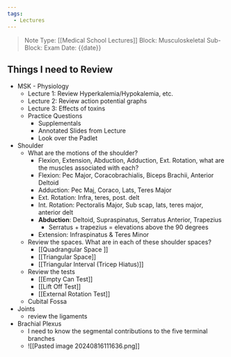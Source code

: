 ```yaml
---
tags:
  - Lectures
---
```


> Note Type: [[Medical School Lectures]]
> Block: Musculoskeletal 
> Sub-Block: Exam
> Date: {{date}}
## Things I need to Review
- MSK - Physiology 
	- Lecture 1: Review Hyperkalemia/Hypokalemia, etc. 
	- Lecture 2: Review action potential graphs
	- Lecture 3: Effects of toxins
	- Practice Questions
		- Supplementals 
		- Annotated Slides from Lecture
		- Look over the Padlet
- Shoulder
	- What are the motions of the shoulder?
		- Flexion, Extension, Abduction, Adduction, Ext. Rotation, what are the muscles associated with each?
		- Flexion: Pec Major, Coracobrachialis, Biceps Brachii, Anterior Deltoid
		- Adduction: Pec Maj, Coraco, Lats, Teres Major 
		- Ext. Rotation: Infra, teres, post. delt
		- Int. Rotation: Pectoralis Major, Sub scap, lats, teres major, anterior delt 
		- **Abduction**: Deltoid, Supraspinatus, Serratus Anterior, Trapezius
			- Serratus + trapezius = elevations above the 90 degrees 
		- Extension: Infraspinatus & Teres Minor
	- Review the spaces. What are in each of these shoulder spaces?
		- [[Quadrangular Space ]]
		- [[Triangular Space]]
		- [[Triangular Interval (Tricep Hiatus)]]
	- Review the tests
		- [[Empty Can Test]]
		- [[Lift Off Test]]
		- [[External Rotation Test]]
	- Cubital  Fossa
- Joints
	- review the ligaments
- Brachial Plexus
	- I need to know the segmental contributions to the five terminal branches
	- ![[Pasted image 20240816111636.png]]